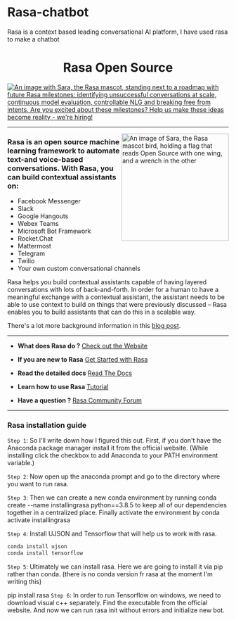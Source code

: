 # Rasa-chatbot
Rasa is a context based leading conversational AI platform, I have used rasa to make a chatbot
<h1 align="center">Rasa Open Source</h1>



<a href="https://grnh.se/05a908c02us" target="_blank"><img align="center" src="https://www.rasa.com/assets/img/github/hiring_banner.png" alt="An image with Sara, the Rasa mascot, standing next to a roadmap with future Rasa milestones: identifying unsuccessful conversations at scale, continuous model evaluation, controllable NLG and breaking free from intents. Are you excited about these milestones? Help us make these ideas become reality - we're hiring!" title="We're hiring! Learn more"></a>

<hr />

<img align="right" height="244" src="https://www.rasa.com/assets/img/sara/sara-open-source-2.0.png" alt="An image of Sara, the Rasa mascot bird, holding a flag that reads Open Source with one wing, and a wrench in the other" title="Rasa Open Source">

### Rasa is an open source machine learning framework to automate text-and voice-based conversations. With Rasa, you can build contextual assistants on:
- Facebook Messenger
- Slack
- Google Hangouts
- Webex Teams
- Microsoft Bot Framework
- Rocket.Chat
- Mattermost
- Telegram
- Twilio
- Your own custom conversational channels

Rasa helps you build contextual assistants capable of having layered conversations with
lots of back-and-forth. In order for a human to have a meaningful exchange with a contextual
assistant, the assistant needs to be able to use context to build on things that were previously
discussed – Rasa enables you to build assistants that can do this in a scalable way.

There's a lot more background information in this
[blog post](https://medium.com/rasa-blog/a-new-approach-to-conversational-software-2e64a5d05f2a).

---
- **What does Rasa do ?**
  [Check out the Website](https://rasa.com/)

- **If you are new to Rasa**
  [Get Started with Rasa](https://rasa.com/docs/getting-started/)

- **Read the detailed docs**
  [Read The Docs](https://rasa.com/docs/)

- **Learn how to use Rasa**
  [Tutorial](https://rasa.com/docs/rasa/user-guide/rasa-tutorial/)

- **Have a question ?**
  [Rasa Community Forum](https://forum.rasa.com/)

---
### Rasa installation guide

`Step 1`: So I'll write down how I figured this out. First, if you don't have the Anaconda package manager install it from the official website. (While installing click the checkbox to add Anaconda to your PATH environment variable.)

`Step 2`: Now open up the anaconda prompt and go to the directory where you want to run rasa.

`Step 3`: Then we can create a new conda environment by running conda create --name installingrasa python==3.8.5 to keep all of our dependencies together in a centralized place. Finally activate the environment by conda activate installingrasa

`Step 4`: Install UJSON and Tensorflow that will help us to work with rasa.
```bash
conda install ujson
conda install tensorflow
```
`Step 5`: Ultimately we can install rasa. Here we are going to install it via pip rather than conda. (there is no conda version fr rasa at the moment I'm writing this)

pip install rasa
`Step 6`: In order to run Tensorflow on windows, we need to download visual c++ separately. Find the executable from the official website. And now we can run rasa init without errors and initialize new bot.
